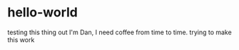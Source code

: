# hello-world
testing this thing out
I'm Dan, I need coffee from time to time.
trying to make this work
